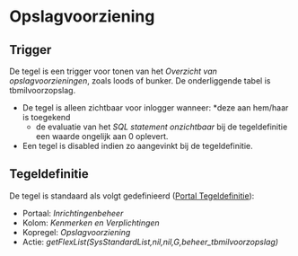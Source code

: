 # Opslagvoorziening

## Trigger

De tegel is een trigger voor tonen van het _Overzicht van opslagvoorzieningen_, zoals loods of bunker. De onderliggende tabel is tbmilvoorzopslag.

- De tegel is alleen zichtbaar voor inlogger wanneer:
  \*deze aan hem/haar is toegekend
  - de evaluatie van het _SQL statement onzichtbaar_ bij de tegeldefinitie een waarde ongelijk aan 0 oplevert.
- Een tegel is disabled indien zo aangevinkt bij de tegeldefinitie.

## Tegeldefinitie

De tegel is standaard als volgt gedefinieerd ([Portal Tegeldefinitie](/instellen_inrichten/portaldefinitie/portal_tegel.md)):

- Portaal: _Inrichtingenbeheer_
- Kolom: _Kenmerken en Verplichtingen_
- Kopregel: _Opslagvoorziening_
- Actie: _getFlexList(SysStandardList,nil,nil,G,beheer_tbmilvoorzopslag)_
